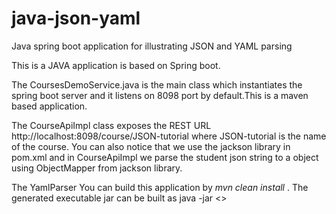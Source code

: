 # java-json-yaml
Java spring boot application for illustrating JSON and YAML parsing

This is a JAVA application is based on Spring boot. 

The CoursesDemoService.java is the main class which instantiates the spring boot server and it listens on 8098 port by default.This is a maven based application. 

The CourseApiImpl class exposes the REST URL http://localhost:8098/course/JSON-tutorial where JSON-tutorial is the name of the course. You can also notice that we use the jackson library in pom.xml and in CourseApiImpl we parse the student json string to a object using ObjectMapper from jackson library.

The YamlParser
You can build this application by _mvn clean install_ . 
The generated executable jar can be built as java -jar <<jar-name>>
